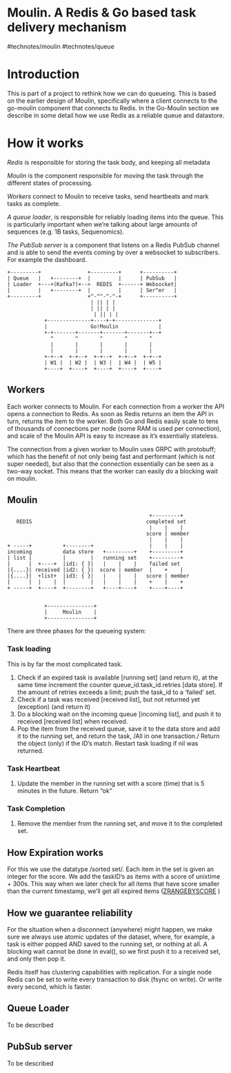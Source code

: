 # Moulin. A Redis & Go based task delivery mechanism
#technotes/moulin #technotes/queue

# Introduction
This is part of a project to rethink how we can do queueing. This is based on the earlier design of Moulin, specifically where a client connects to the go-moulin component that connects to Redis. In the Go-Moulin section we describe in some detail how we use Redis as a reliable queue and datastore.

# How it works
*Redis* is responsible for storing the task body, and keeping all metadata

*Moulin* is the component responsible for moving the task through the different states of processing.

*Workers* connect to Moulin to receive tasks, send heartbeats and mark tasks as complete.

*A queue loader*, is responsible for reliably loading items into the queue. This is particularly important when we’re talking about large amounts of sequences (e.g. 1B tasks, Sequenomics).

*The PubSub server* is a component that listens on a Redis PubSub channel and is able to send the events coming by over a websocket to subscribers. For example the dashboard.

```
+---------+               +---------+      +----------+
| Queue   |   +--------+  |         |      | PubSub   |
| Loader  +---+(Kafka?)+-->  REDIS  +------+ Websocket|
|         |   +--------+  |         |      | Ser^er   |
+---------+               +^-^^-^-^-+      +----------+
                           | || | |
                           | || | |
                            | || | |
            +--------------+----+-+--------------+
            |              Go!Moulin             |
            +-+-------+-------+-------+-------+--+
              ^       ^       ^       ^       ^
              |       |       |       |       |
              |       |       |       |       |
            +-+--+  +-+--+  +-+--+  +-+--+  +-+--+
            | W1 |  | W2 |  | W3 |  | W4 |  | W5 |
            +----+  +----+  +----+  +----+  +----+
```

## Workers
Each worker connects to Moulin. For each connection from a worker the API opens a connection to Redis. As soon as Redis returns an item the API in turn, returns the item to the worker. Both Go and Redis easily scale to tens of thousands of connections per node (some RAM is used per connection), and scale of the Moulin API is easy to increase as it’s essentially stateless.

The connection from a given worker to Moulin uses GRPC with protobuff; which has the benefit of not only being fast and performant (which is not super needed), but also that the connection essentially can be seen as a two-way socket. This means that the worker can easily do a blocking wait on moulin.

## Moulin

```
                                              +---------+
   REDIS                                     completed set
                                              |    |    |
                                             score | member
                                              |    |    |
+ -----+          +--------+                  |    |    |
incoming          data store   +---------+    +---------+
| list |          |        |   running set    +---------+
|      |  +----+  |id1: { }|   |    |    |    failed set
|{....}| received |id2: { }|  score | member  |    +    |
|{....}|  +list+  |id3: { }|   |    |    |   score | member
|      |  |    |  |        |   |    |    |    +    |    +
+ -----+  +----+  +--------+   +----+----+    +----+----+


            +---------------+
            |     Moulin    |
            +---------------+
```

There are three phases for the queueing system:

### Task loading
This is by far the most complicated task.

1. Check if an expired task is available [running set] (and return it), at the same time increment the counter queue_id.task_id.retries [data store]. If the amount of retries exceeds a limit; push the task_id to a ‘failed’ set.
2. Check if a task was received [received list], but not returned yet (exception) (and return it)
3. Do a blocking wait on the incoming queue [incoming list], and push it to received [received list] when received.
4. Pop the item from the received queue, save it to the data store and add it to the running set, and return the task, /All in one transaction./ Return the object (only) if the ID’s match. Restart task loading if nil was returned.

### Task Heartbeat

1. Update the member in the running set with a score (time) that is 5 minutes in the future. Return “ok”

### Task Completion
1. Remove the member from the running set, and move it to the completed set.

## How Expiration works
For this we use the datatype /sorted set/. Each item in the set is given an integer for the score. We add the taskID’s as items with a score of unixtime + 300s. This way when we later check for all items that have score smaller than the current timestamp, we’ll get all expired items ([ZRANGEBYSCORE](https://redis.io/commands/zrangebyscore) )

## How we guarantee reliability
For the situation when a disconnect (anywhere) might happen, we make sure we always use atomic updates of the dataset, where, for example, a task is either popped AND saved to the running set, or nothing at all. A blocking wait cannot be done in eval(), so we first push it to a received set, and only then pop it.

Redis itself has clustering capabilities with replication. For a single node Redis can be set to write every transaction to disk (fsync on write). Or write every second, which is faster.

## Queue Loader
To be described

## PubSub server
To be described
